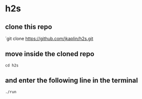 # h2s
## clone this repo
`git clone https://github.com/jkaplin/h2s.git
## move inside the cloned repo
`cd h2s`
## and enter the following line in the terminal
`./run`
